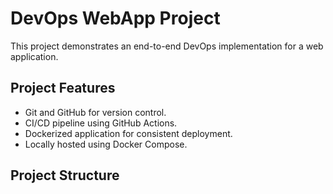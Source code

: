 # DevOps WebApp Project

This project demonstrates an end-to-end DevOps implementation for a web application.

## Project Features
- Git and GitHub for version control.
- CI/CD pipeline using GitHub Actions.
- Dockerized application for consistent deployment.
- Locally hosted using Docker Compose.

## Project Structure
